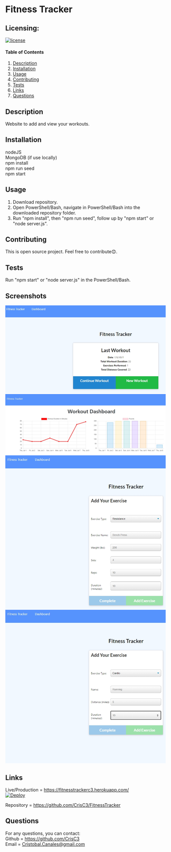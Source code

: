 # Fitness Tracker

## Licensing:
[![license](https://img.shields.io/badge/license-MIT-blue.svg)](https://shields.io)

#### Table of Contents
1. [Description](#description)
2. [Installation](#installation)
3. [Usage](#usage)
4. [Contributing](#contributing)
5. [Tests](#tests)
6. [Links](#links)
7. [Questions](#questions)

## Description
Website to add and view your workouts.

## Installation
nodeJS  
MongoDB (if use locally)  
npm install    
npm run seed  
npm start

## Usage
1. Download repository.
2. Open PowerShell/Bash, navigate in PowerShell/Bash into the downloaded repository folder.
3. Run "npm install", then "npm run seed", follow up by "npm start" or "node server.js".

## Contributing
This is open source project. Feel free to contribute😊.  

## Tests
Run "npm start" or "node server.js" in the PowerShell/Bash.

## Screenshots
![Website main page](./screenshots/01.jpg)  
![Dashboard page](./screenshots/02.jpg)  
![Add exercise resistance](./screenshots/03.jpg)  
![Add exercise cardio](./screenshots/04.jpg)   

## Links
Live/Production = https://fitnesstrackerc3.herokuapp.com/  
[![Deploy](https://www.herokucdn.com/deploy/button.svg)](https://fitnesstrackerc3.herokuapp.com/)  

Repository = https://github.com/CrisC3/FitnessTracker  

## Questions
For any questions, you can contact:  
Github = https://github.com/CrisC3  
Email  = Cristobal.Canales@gmail.com
